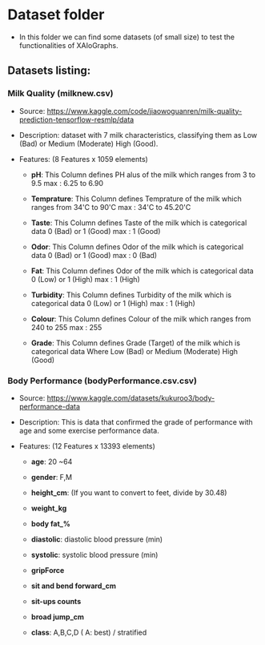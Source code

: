 # Dataset folder

* In this folder we can find some datasets (of small size) to test the functionalities of XAIoGraphs.


## Datasets listing:

### Milk Quality (milknew.csv)

* Source: https://www.kaggle.com/code/jiaowoguanren/milk-quality-prediction-tensorflow-resmlp/data
  
* Description: dataset with 7 milk characteristics, classifying them as Low (Bad) or Medium (Moderate) High (Good).

* Features: (8 Features x 1059 elements)

    + **pH**: This Column defines PH alus of the milk which ranges from 3 to 9.5 max : 6.25 to 6.90

    + **Temprature**: This Column defines Temprature of the milk which ranges from 34'C to 90'C max : 34'C to 45.20'C

    + **Taste**: This Column defines Taste of the milk which is categorical data 0 (Bad) or 1 (Good) max : 1 (Good)

    + **Odor**: This Column defines Odor of the milk which is categorical data 0 (Bad) or 1 (Good) max : 0 (Bad)

    + **Fat**: This Column defines Odor of the milk which is categorical data 0 (Low) or 1 (High) max : 1 (High)

    + **Turbidity**: This Column defines Turbidity of the milk which is categorical data 0 (Low) or 1 (High) max : 1 (High)

    + **Colour**: This Column defines Colour of the milk which ranges from 240 to 255 max : 255

    + **Grade**: This Column defines Grade (Target) of the milk which is categorical data Where Low (Bad) or Medium (Moderate) High (Good)

### Body Performance (bodyPerformance.csv.csv)

* Source: https://www.kaggle.com/datasets/kukuroo3/body-performance-data
  
* Description: This is data that confirmed the grade of performance with age and some exercise performance data.

* Features: (12 Features x 13393 elements)

    + **age**: 20 ~64
    
    + **gender**: F,M

    + **height_cm**: (If you want to convert to feet, divide by 30.48)

    + **weight_kg**

    + **body fat_%**

    + **diastolic**: diastolic blood pressure (min)

    + **systolic**: systolic blood pressure (min)

    + **gripForce**

    + **sit and bend forward_cm**

    + **sit-ups counts**

    + **broad jump_cm**

    + **class**: A,B,C,D ( A: best) / stratified
